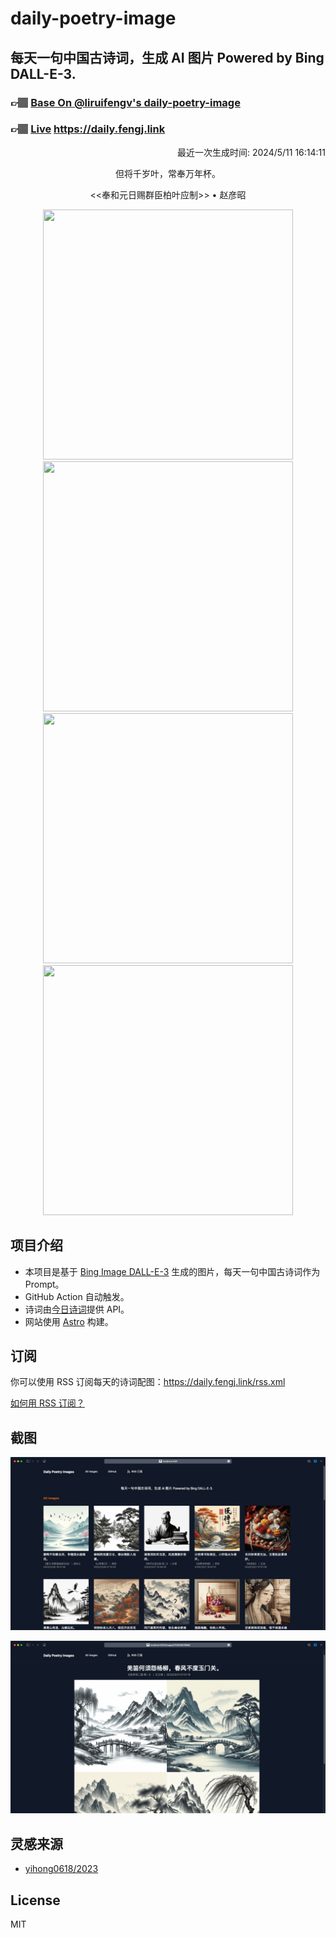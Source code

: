 
# daily-poetry-image

## 每天一句中国古诗词，生成 AI 图片 Powered by Bing DALL-E-3.

### 👉🏽 [Base On @liruifengv's daily-poetry-image](https://github.com/liruifengv/daily-poetry-image)

### 👉🏽 [Live](https://daily.fengj.link) https://daily.fengj.link

<p align="right">
  最近一次生成时间: 2024/5/11 16:14:11
</p>
<p align="center">
但将千岁叶，常奉万年杯。
</p>
<p align="center">
<<奉和元日赐群臣柏叶应制>> • 赵彦昭
</p>
<p align="center">
<img src="https://tse1.mm.bing.net/th/id/OIG3.aAZLUPAJ1zYti6SEYD66" height="400" width="400" />
<img src="https://tse4.mm.bing.net/th/id/OIG3.uASfc7Ss7fW0vUKUuuFc" height="400" width="400" />
<img src="https://tse1.mm.bing.net/th/id/OIG3.lROXo9dHcB8f20cHVCSk" height="400" width="400" />
<img src="https://tse3.mm.bing.net/th/id/OIG3.KBPOjV4PzK16tzyMAMZh" height="400" width="400" />
</p>

## 项目介绍

-   本项目是基于 [Bing Image DALL-E-3](https://www.bing.com/images/create) 生成的图片，每天一句中国古诗词作为 Prompt。
-   GitHub Action 自动触发。
-   诗词由[今日诗词](https://www.jinrishici.com/)提供 API。
-   网站使用 [Astro](https://astro.build) 构建。

## 订阅

你可以使用 RSS 订阅每天的诗词配图：https://daily.fengj.link/rss.xml

[如何用 RSS 订阅？](https://zhuanlan.zhihu.com/p/55026716)

## 截图

![图片列表](./screenshots/Snipaste_2023-12-28_21-00-26.png)

![图片详情](./screenshots/Snipaste_2023-12-28_21-00-53.png)

## 灵感来源

-   [yihong0618/2023](https://github.com/yihong0618/2023)

## License

MIT
